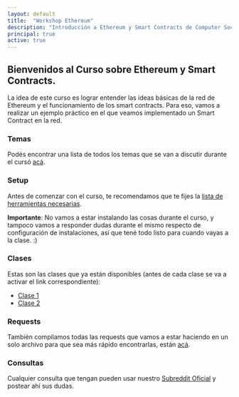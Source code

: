```yaml
---
layout: default
title:  "Workshop Ethereum"
description: "Introducción a Ethereum y Smart Contracts de Computer Society ITBA y Open Zepellin"
principal: true
active: true
---
```


## Bienvenidos al Curso sobre Ethereum y Smart Contracts.

La idea de este curso es lograr entender las ideas básicas de la red de Ethereum y el funcionamiento de los smart contracts. Para eso, vamos a realizar un ejemplo práctico en el que veamos implementado un Smart Contract en la red. 
### Temas

Podés encontrar una lista de todos los temas que se van a discutir durante el cursó [acá](clases/clase-temas.md).

### Setup

Antes de comenzar con el curso, te recomendamos que te fijes la [lista de herramientas necesarias](clases/clase-setup.md). 

**Importante**: No vamos a estar instalando las cosas durante el curso, y tampoco vamos a responder dudas durante el mismo respecto de configuración de instalaciones, así que tené todo listo para cuando vayas a la clase. :)

### Clases

Estas son las clases que ya están disponibles (antes de cada clase se va a activar el link correspondiente):
- [Clase 1](clases/clase-1.md)
- [Clase 2](clases/clase-2.md)

### Requests

También compilamos todas las requests que vamos a estar haciendo en un solo archivo para que sea más rápido encontrarlas, están [acá](clases/clase-requests.md).

### Consultas

Cualquier consulta que tengan pueden usar nuestro [Subreddit Oficial](https://www.reddit.com/r/ComputerSocietyITBA) y postear ahí sus dudas.
